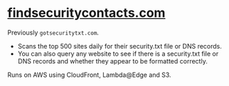 # [findsecuritycontacts.com](https://findsecuritycontacts.com)

Previously `gotsecuritytxt.com`.

- Scans the top 500 sites daily for their security.txt file or DNS records.
- You can also query any website to see if there is a security.txt file or DNS records and whether they appear to be formatted correctly.

Runs on AWS using CloudFront, Lambda@Edge and S3.
